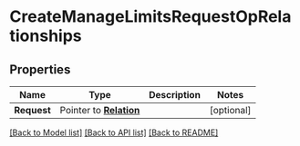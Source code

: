 # CreateManageLimitsRequestOpRelationships

## Properties
Name | Type | Description | Notes
------------ | ------------- | ------------- | -------------
**Request** | Pointer to [**Relation**](Relation.md) |  | [optional] 

[[Back to Model list]](../README.md#documentation-for-models) [[Back to API list]](../README.md#documentation-for-api-endpoints) [[Back to README]](../README.md)


